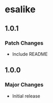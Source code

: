 # esalike

## 1.0.1

### Patch Changes

- Include README

## 1.0.0

### Major Changes

- Initial release
